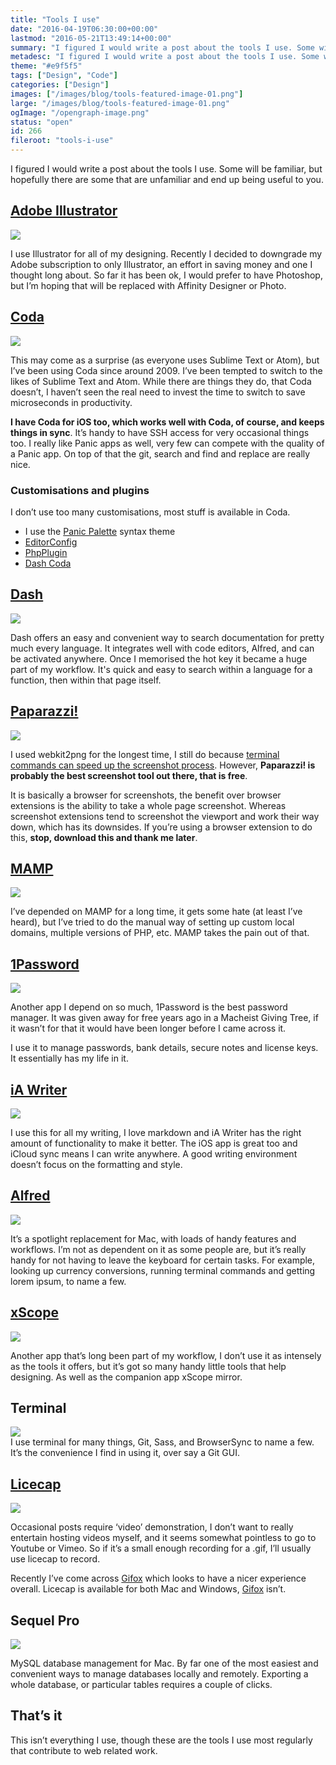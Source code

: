 ```yaml
---
title: "Tools I use"
date: "2016-04-19T06:30:00+00:00"
lastmod: "2016-05-21T13:49:14+00:00"
summary: "I figured I would write a post about the tools I use. Some will be familiar, but hopefully there are some that are unfamiliar and end up being useful to you."
metadesc: "I figured I would write a post about the tools I use. Some will be familiar, but hopefully there are some that are unfamiliar and end up being useful to you. "
theme: "#e9f5f5"
tags: ["Design", "Code"]
categories: ["Design"]
images: ["/images/blog/tools-featured-image-01.png"]
large: "/images/blog/tools-featured-image-01.png"
ogImage: "/opengraph-image.png"
status: "open"
id: 266
fileroot: "tools-i-use"
---
```


I figured I would write a post about the tools I use. Some will be familiar, but hopefully there are some that are unfamiliar and end up being useful to you.

## [Adobe Illustrator](https://adobe.com)
<div className="article-image">
  <a href="https://adobe.com"><Image src="/images/blog/tools_illustrator.png" width={738} height={492} /></a>
</div>

I use Illustrator for all of my designing. Recently I decided to downgrade my Adobe subscription to only Illustrator, an effort in saving money and one I thought long about. So far it has been ok, I would prefer to have Photoshop, but I’m hoping that will be replaced with Affinity Designer or Photo.

## [Coda](https://panic.com/coda)
<div className="article-image">
  <a href="https://panic.com/coda"><Image src="/images/blog/tools_coda.png" width={738} height={492} /></a>
</div>

This may come as a surprise (as everyone uses Sublime Text or Atom), but I’ve been using Coda since around 2009. I’ve been tempted to switch to the likes of Sublime Text and Atom. While there are things they do, that Coda doesn’t, I haven’t seen the real need to invest the time to switch to save microseconds in productivity.

**I have Coda for iOS too, which works well with Coda, of course, and keeps things in sync**. It’s handy to have SSH access for very occasional things too. I really like Panic apps as well, very few can compete with the quality of a Panic app. On top of that the git, search and find and replace are really nice.

### Customisations and plugins
I don’t use too many customisations, most stuff is available in Coda.

- I use the <a href="https://panic.com/coda/plugins.php?id=90">Panic Palette</a> syntax theme
- <a href="https://panic.com/coda/plugins.php?id=120">EditorConfig</a>
- <a href="https://panic.com/coda/plugins.php?id=109">PhpPlugin</a>
- <a href="https://panic.com/coda/plugins.php?id=19">Dash Coda</a>

## [Dash](https://kapeli.com/dash)
<div className="article-image">
  <a href="https://kapeli.com/dash"><Image src="/images/blog/tools_dash.png" width={738} height={492} /></a>
</div>

Dash offers an easy and convenient way to search documentation for pretty much every language. It integrates well with code editors, Alfred, and can be activated anywhere. Once I memorised the hot key it became a huge part of my workflow. It's quick and easy to search within a language for a function, then within that page itself.

## [Paparazzi!](https://derailer.org/paparazzi/)
<div className="article-image">
  <a href="https://derailer.org/paparazzi/"><Image src="/images/blog/tools_paparazzi.png" width={738} height={492} /></a>
</div>

I used webkit2png for the longest time, I still do because [terminal commands can speed up the screenshot process](/blog/using-webkit2png-to-generate-responsive-screenshots). However, **Paparazzi! is probably the best screenshot tool out there, that is free**.

It is basically a browser for screenshots, the benefit over browser extensions is the ability to take a whole page screenshot. Whereas screenshot extensions tend to screenshot the viewport and work their way down, which has its downsides. If you’re using a browser extension to do this, **stop, download this and thank me later**.

## [MAMP](https://www.mamp.info/en/)
<div className="article-image">
  <a href="https://www.mamp.info/en/"><Image src="/images/blog/tools_mamp.png" width={738} height={492} /></a>
</div>

I’ve depended on MAMP for a long time, it gets some hate (at least I’ve heard), but I’ve tried to do the manual way of setting up custom local domains, multiple versions of PHP, etc. MAMP takes the pain out of that.

## [1Password](https://agilebits.com/)
<div className="article-image">
  <a href="https://agilebits.com/"><Image src="/images/blog/tools_1password.png" width={738} height={492} /></a>
</div>

Another app I depend on so much, 1Password is the best password manager. It was given away for free years ago in a Macheist Giving Tree, if it wasn’t for that it would have been longer before I came across it.

I use it to manage passwords, bank details, secure notes and license keys. It essentially has my life in it.

## [iA Writer](https://ia.net/writer/mac/)
<div className="article-image">
  <a href="https://ia.net/writer/mac/"><Image src="/images/blog/tools_iawriter.png" width={738} height={492} /></a>
</div>

I use this for all my writing, I love markdown and iA Writer has the right amount of functionality to make it better. The iOS app is great too and iCloud sync means I can write anywhere. A good writing environment doesn’t focus on the formatting and style.

## [Alfred](https://www.alfredapp.com/)
<div className="article-image">
  <a href="https://www.alfredapp.com/"><Image src="/images/blog/tools_alfred.png" width={738} height={492} /></a>
</div>

It’s a spotlight replacement for Mac, with loads of handy features and workflows. I’m not as dependent on it as some people are, but it’s really handy for not having to leave the keyboard for certain tasks. For example, looking up currency conversions, running terminal commands and getting lorem ipsum, to name a few.

## [xScope](http://xscopeapp.com/)
<div className="article-image">
  <a href="http://xscopeapp.com/"><Image src="/images/blog/tools_xscope.png" width={738} height={492} /></a>
</div>

Another app that’s long been part of my workflow, I don’t use it as intensely as the tools it offers, but it’s got so many handy little tools that help designing. As well as the companion app xScope mirror.

## Terminal
<div className="article-image">
  <Image src="/images/blog/tools_terminal.png" width={738} height={492} />
</div>
I use terminal for many things, Git, Sass, and BrowserSync to name a few. It’s the convenience I find in using it, over say a Git GUI.

## [Licecap](http://www.cockos.com/licecap/)
<div className="article-image">
  <a href="http://www.cockos.com/licecap/"><Image src="/images/blog/tools_licecap.png" width={738} height={492} /></a>
</div>

Occasional posts require ‘video’ demonstration, I don’t want to really entertain hosting videos myself, and it seems somewhat pointless to go to Youtube or Vimeo. So if it’s a small enough recording for a .gif, I’ll usually use licecap to record.

Recently I’ve come across [Gifox](http://gifox.io/) which looks to have a nicer experience overall. Licecap is available for both Mac and Windows, [Gifox](http://gifox.io/) isn’t.

## Sequel Pro
<div className="article-image">
  <a href="http://www.sequelpro.com/"><Image src="/images/blog/tools_sequel-pro.png" width={738} height={492} /></a>
</div>

MySQL database management for Mac. By far one of the most easiest and convenient ways to manage databases locally and remotely. Exporting a whole database, or particular tables requires a couple of clicks.

## That’s it
This isn’t everything I use, though these are the tools I use most regularly that contribute to web related work.

